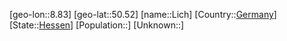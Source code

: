 ﻿---
location: [50.52,8.83]
type: City
tags:
- geo/City


SpocWebEntityId: 31978
isDeleted: false
confidential: public

---
[geo-lon::8.83]
[geo-lat::50.52]
[name::Lich]
[Country::[Germany](geo/Continent/Europe/Germany.md)]
[State::[Hessen](geo/Continent/Europe/Germany/Hessen.md)]
[Population::]
[Unknown::]

